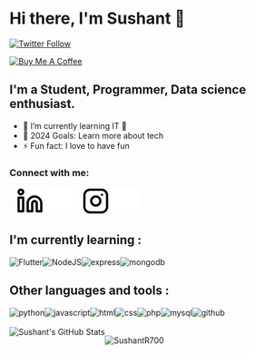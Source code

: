 # Hi there, I'm Sushant 👋 

[![Twitter Follow](https://img.shields.io/twitter/follow/SushantRo7?color=1DA1F2&logo=twitter&style=for-the-badge)](https://twitter.com/SushantRo7)

<a href="https://www.buymeacoffee.com/Cyberbandit" target="_blank"><img src="https://cdn.buymeacoffee.com/buttons/default-orange.png" alt="Buy Me A Coffee" height="41" width="174"></a>


## I'm a Student, Programmer, Data science enthusiast.

- 🌱 I’m currently learning IT 🤣
- 🥅 2024 Goals: Learn more about tech
- ⚡ Fun fact: I love to have fun

### Connect with me:

&nbsp;&nbsp;
[![website](./img/linkedin-light.svg)](https://www.linkedin.com/in/sushant-regmi-7484b227b#gh-light-mode-only)
[![website](./img/linkedin-dark.svg)](https://www.linkedin.com/in/sushant-regmi-7484b227b#gh-dark-mode-only)
&nbsp;&nbsp;
[![website](./img/instagram-light.svg)](https://www.instagram.com/sushant_regmi77#gh-light-mode-only)
[![website](./img/instagram-dark.svg)](https://www.instagram.com/sushant_regmi77#gh-dark-mode-only)

## I'm currently learning :
<img alt = 'Flutter' align='left' src ='https://img.shields.io/badge/flutter-47D1FD?style=for-the-badge&logo=flutter&logoColor=white'/>
<img alt = 'NodeJS' align='left' src ='https://img.shields.io/badge/node.js-6DA55F?style=for-the-badge&logo=node.js&logoColor=white'/>
<img alt = 'express' align='left' src = 'https://img.shields.io/badge/express.js-%23404d59.svg?style=for-the-badge&logo=express&logoColor=%2361DAFB'/>
<img alt = 'mongodb' src = 'https://img.shields.io/badge/MongoDB-%234ea94b.svg?style=for-the-badge&logo=mongodb&logoColor=white'/>

## Other languages and tools :
<img alt = 'python' align='left' src = 'https://img.shields.io/badge/python-3670A0?style=for-the-badge&logo=python&logoColor=ffdd54'/>
<img alt='javascript' align='left' src='https://img.shields.io/badge/javascript-%23323330.svg?style=for-the-badge&logo=javascript&logoColor=%23F7DF1E'/>
<img alt = 'html' align='left' src = 'https://img.shields.io/badge/html5-%23E34F26.svg?style=for-the-badge&logo=html5&logoColor=white'/>
<img alt = 'css' align='left' src = 'https://img.shields.io/badge/css3-%231572B6.svg?style=for-the-badge&logo=css3&logoColor=white'/>
<img alt = 'php' align='left' src = 'https://img.shields.io/badge/php-%23777BB4.svg?style=for-the-badge&logo=php&logoColor=white'/>
<img alt = 'mysql' align='left' src = 'https://img.shields.io/badge/mysql-%2300f.svg?style=for-the-badge&logo=mysql&logoColor=white'/>
<img alt = 'github' src = 'https://img.shields.io/badge/github-%23121011.svg?style=for-the-badge&logo=github&logoColor=white'/>
<br />
<br />
<img align="left" alt="Sushant's GitHub Stats" src="https://github-readme-stats.vercel.app/api?username=SushantR700&show_icons=true&hide_border=false&title_color=ff652f&icon_color=FFE400&bg_color=09131B&text_color=ffffff&border_color=0c1a25" />
<p><img align="center" src="https://github-readme-streak-stats.herokuapp.com/?user=SushantR700&" alt="SushantR700" /></p>
